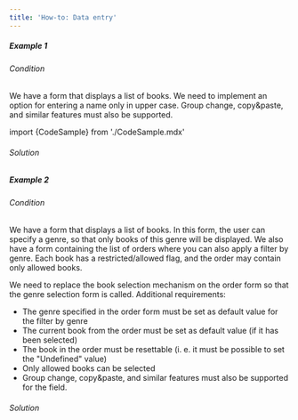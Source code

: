```yaml
---
title: 'How-to: Data entry'
---
```


##### Example 1

###### Condition

We have a form that displays a list of books. We need to implement an option for entering a name only in upper case. Group change, copy&paste, and similar features must also be supported.

import {CodeSample} from './CodeSample.mdx'

<CodeSample url="http://documentation.lsfusion.org:5000/sample?file=UseCaseInput&block=sample1"/>

###### Solution

<CodeSample url="http://documentation.lsfusion.org:5000/sample?file=UseCaseInput&block=solution1"/>

  

##### Example 2

###### Condition

We have a form that displays a list of books. In this form, the user can specify a genre, so that only books of this genre will be displayed. We also have a form containing the list of orders where you can also apply a filter by genre. Each book has a restricted/allowed flag, and the order may contain only allowed books.

<CodeSample url="http://documentation.lsfusion.org:5000/sample?file=UseCaseInput&block=sample2"/>

We need to replace the book selection mechanism on the order form so that the genre selection form is called. Additional requirements:

-   The genre specified in the order form must be set as default value for the filter by genre
-   The current book from the order must be set as default value (if it has been selected)
-   The book in the order must be resettable (i. e. it must be possible to set the "Undefined" value)
-   Only allowed books can be selected
-   Group change, copy&paste, and similar features must also be supported for the field.

###### Solution

<CodeSample url="http://documentation.lsfusion.org:5000/sample?file=UseCaseInput&block=solution2"/>

  
